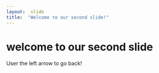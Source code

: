 ```yaml
---
layout:  slide
title:  "Welcome to our second slide!"
---
```

# welcome to our second slide
User the left arrow to go back!
